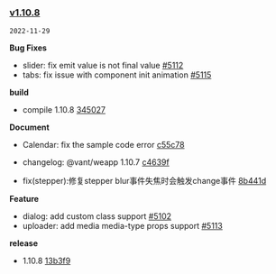 ### [v1.10.8](https://github.com/youzan/vant-weapp/compare/v1.10.7...v1.10.8)

`2022-11-29`

**Bug Fixes**

- slider: fix emit value is not  final value [#5112](https://github.com/youzan/vant-weapp/issues/5112)
- tabs: fix issue with component init animation [#5115](https://github.com/youzan/vant-weapp/issues/5115)

**build**

- compile 1.10.8 [345027](https://github.com/youzan/vant-weapp/commit/345027906dab6c6a89960535f1988eee2b298410)

**Document**

- Calendar: fix the sample code error [c55c78](https://github.com/youzan/vant-weapp/commit/c55c785a9ed67e0801c693d61b1e7e691bd19cf1)
- changelog: @vant/weapp 1.10.7 [c4639f](https://github.com/youzan/vant-weapp/commit/c4639f5e477a5d1a25316155926b4d01fa537f76)

- fix(stepper):修复stepper blur事件失焦时会触发change事件 [8b441d](https://github.com/youzan/vant-weapp/commit/8b441de1a6a0d439913d6a582d954331ff17e1fa)

**Feature**

- dialog: add custom class support [#5102](https://github.com/youzan/vant-weapp/issues/5102)
- uploader: add media media-type props support [#5113](https://github.com/youzan/vant-weapp/issues/5113)

**release**

- 1.10.8 [13b3f9](https://github.com/youzan/vant-weapp/commit/13b3f9a7d12879667e93708ab2cda1fffc983aac)
